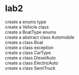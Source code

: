 # lab2
create a enums type<br> 
create a Vehicle class<br>
create a BoatType enums<br>
create a abstract class Automobile<br>
create a class Boat<br>
create a class exception<br>
create a class CarType<br>
create a class DieselAuto<br>
create a class ElectricAuto<br>
create a class SemiTruck<br>
